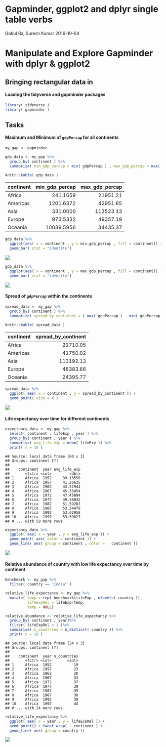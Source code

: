 Gapminder, ggplot2 and dplyr single table verbs
================
Gokul Raj Suresh Kumar
2016-10-04

Manipulate and Explore Gapminder with dplyr & ggplot2
=====================================================

Bringing rectangular data in
----------------------------

#### Loading the tidyverse and gapminder packages

``` r
library( tidyverse )
library( gapminder )
```

Tasks
-----

#### Maximum and Minimum of `gdpPercap` for all continents

``` r
my_gap <- gapminder

gdp_data <- my_gap %>% 
  group_by( continent ) %>% 
  summarize( min_gdp_percap = min( gdpPercap ) , max_gdp_percap = max( gdpPercap ))

knitr::kable( gdp_data )
```

| continent |  min\_gdp\_percap|  max\_gdp\_percap|
|:----------|-----------------:|-----------------:|
| Africa    |          241.1659|          21951.21|
| Americas  |         1201.6372|          42951.65|
| Asia      |          331.0000|         113523.13|
| Europe    |          973.5332|          49357.19|
| Oceania   |        10039.5956|          34435.37|

``` r
gdp_data %>% 
  ggplot(aes( x = continent , y = min_gdp_percap , fill = continent)) +
  geom_bar( stat = "identity")
```

![](hw03_gapminder-ggplot2-dplyr_files/figure-markdown_github/unnamed-chunk-3-1.png)

``` r
gdp_data %>% 
  ggplot(aes( x = continent , y = max_gdp_percap , fill = continent)) +
  geom_bar( stat = "identity")
```

![](hw03_gapminder-ggplot2-dplyr_files/figure-markdown_github/unnamed-chunk-3-2.png)

#### Spread of `gdpPercap` within the continents

``` r
spread_data <- my_gap %>%
  group_by( continent ) %>% 
  summarize( spread_by_continent = ( max( gdpPercap ) - min( gdpPercap )))

knitr::kable( spread_data )
```

| continent |  spread\_by\_continent|
|:----------|----------------------:|
| Africa    |               21710.05|
| Americas  |               41750.02|
| Asia      |              113192.13|
| Europe    |               48383.66|
| Oceania   |               24395.77|

``` r
spread_data %>%
  ggplot( aes( x = continent , y = spread_by_continent )) + 
  geom_point( size = 4 )
```

![](hw03_gapminder-ggplot2-dplyr_files/figure-markdown_github/unnamed-chunk-5-1.png)

#### Life expectancy over time for different continents

``` r
expectancy_data <- my_gap %>%
  select( continent , lifeExp , year ) %>%
  group_by( continent , year ) %>% 
  summarise( avg_life_exp = mean( lifeExp )) %>% 
  print( n = 10 )
```

    ## Source: local data frame [60 x 3]
    ## Groups: continent [?]
    ## 
    ##    continent  year avg_life_exp
    ##       <fctr> <int>        <dbl>
    ## 1     Africa  1952     39.13550
    ## 2     Africa  1957     41.26635
    ## 3     Africa  1962     43.31944
    ## 4     Africa  1967     45.33454
    ## 5     Africa  1972     47.45094
    ## 6     Africa  1977     49.58042
    ## 7     Africa  1982     51.59287
    ## 8     Africa  1987     53.34479
    ## 9     Africa  1992     53.62958
    ## 10    Africa  1997     53.59827
    ## # ... with 50 more rows

``` r
expectancy_data %>%
  ggplot( aes( x = year , y = avg_life_exp )) + 
  geom_point( aes( color = continent )) + 
  geom_line( aes( group = continent , color =   continent ))
```

![](hw03_gapminder-ggplot2-dplyr_files/figure-markdown_github/unnamed-chunk-7-1.png)

#### Relative abundance of country with low life expectancy over time by continent

``` r
benchmark <- my_gap %>% 
  filter( country == "India" )

relative_life_expectancy <- my_gap %>% 
  mutate( temp = rep( benchmark$lifeExp , nlevels( country )), 
          lifeExpRel = lifeExp/temp, 
          temp = NULL)

relative_abundance <- relative_life_expectancy %>%
  group_by( continent , year)%>% 
  filter( lifeExpRel < 1 )%>% 
  summarise( n_countries = n_distinct( country )) %>% 
  print( n = 10 )
```

    ## Source: local data frame [34 x 3]
    ## Groups: continent [?]
    ## 
    ##    continent  year n_countries
    ##       <fctr> <int>       <int>
    ## 1     Africa  1952          19
    ## 2     Africa  1957          23
    ## 3     Africa  1962          28
    ## 4     Africa  1967          33
    ## 5     Africa  1972          37
    ## 6     Africa  1977          39
    ## 7     Africa  1982          39
    ## 8     Africa  1987          38
    ## 9     Africa  1992          39
    ## 10    Africa  1997          44
    ## # ... with 24 more rows

``` r
relative_life_expectancy %>%
  ggplot( aes( x = year , y = lifeExpRel )) + 
  geom_point() + facet_wrap( ~ continent ) + 
  geom_line( aes( group = country ))
```

![](hw03_gapminder-ggplot2-dplyr_files/figure-markdown_github/unnamed-chunk-9-1.png)
